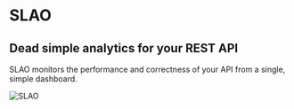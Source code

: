 # SLAO

## Dead simple analytics for your REST API

SLAO monitors the performance and correctness of your API from a single, simple dashboard.

![SLAO](https://slao.io/SLAO.gif)